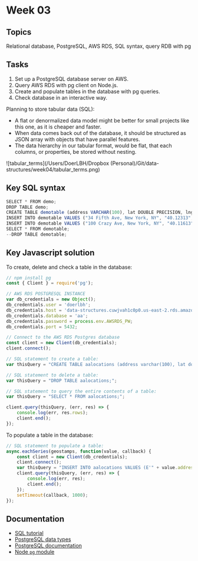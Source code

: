# Week 03

 

## Topics

Relational database, PostgreSQL, AWS RDS, SQL syntax, query RDB with pg


## Tasks

1. Set up a PostgreSQL database server on AWS.
2. Query AWS RDS with pg client on Node.js.
3. Create and populate tables in the database with pg queries.
4. Check database in an interactive way.

Planning to store tabular data (SQL):  
* A flat or denormalized data model might be better for small projects like this one, as it is cheaper and faster.
* When data comes back out of the database, it should be structured as JSON array with objects that have parallel features.
* The data hierarchy in our tabular format, would be flat, that each columns, or properties, be stored without nesting. 

![tabular_terms](/Users/DoerLBH/Dropbox (Personal)/Git/data-structures/week04/tabular_terms.png)

## Key SQL syntax

```javascript
SELECT * FROM demo;
DROP TABLE demo;
CREATE TABLE demotable (address VARCHAR(100), lat DOUBLE PRECISION, lng DOUBLE PRECISION);
INSERT INTO demotable VALUES ("34 Fifth Ave, New York, NY", "40.12313", "-79,123123");
INSERT INTO demotable VALUES ("100 Crazy Ave, New York, NY", "40.11613", "-100,121123");
SELECT * FROM demotable;
--DROP TABLE demotable;
```

## Key Javascript solution

To create, delete and check a table in the database:
```javascript
// npm install pg
const { Client } = require('pg');

// AWS RDS POSTGRESQL INSTANCE
var db_credentials = new Object();
db_credentials.user = 'doerlbh';
db_credentials.host = 'data-structures.cuwjvah1c0p0.us-east-2.rds.amazonaws.com';
db_credentials.database = 'aa';
db_credentials.password = process.env.AWSRDS_PW;
db_credentials.port = 5432;

// Connect to the AWS RDS Postgres database
const client = new Client(db_credentials);
client.connect();

// SQL statement to create a table: 
var thisQuery = "CREATE TABLE aalocations (address varchar(100), lat double precision, long double precision);";

// SQL statement to delete a table: 
var thisQuery = "DROP TABLE aalocations;"; 

// SQL statement to query the entire contents of a table: 
var thisQuery = "SELECT * FROM aalocations;";

client.query(thisQuery, (err, res) => {
    console.log(err, res.rows);
    client.end();
});
```

To populate a table in the database:
```javascript
// SQL statement to populate a table: 
async.eachSeries(geostamps, function(value, callback) {
    const client = new Client(db_credentials);
    client.connect();
    var thisQuery = "INSERT INTO aalocations VALUES (E'" + value.address + "', " + value.latLong.lat + ", " + value.latLong.lng + ");";
    client.query(thisQuery, (err, res) => {
        console.log(err, res);
        client.end();
    });
    setTimeout(callback, 1000); 
}); 

```


## Documentation

* [SQL tutorial](https://www.linkedin.com/learning/sql-essential-training-2)  
* [PostgreSQL data types](https://www.postgresql.org/docs/9.4/static/datatype.html)  
* [PostgreSQL documentation](https://www.postgresql.org/docs/9.4/static/)
* [Node `pg` module](https://www.npmjs.com/package/pg)


